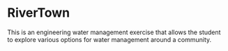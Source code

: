 RiverTown
==========

This is an engineering water management exercise that allows the student to explore various options for water management around a community. 